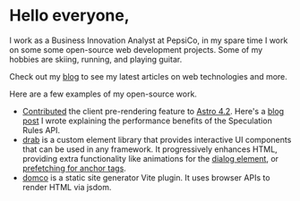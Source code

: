 # Hello everyone,

I work as a Business Innovation Analyst at PepsiCo, in my spare time I work on some some open-source web development projects. Some of my hobbies are skiing, running, and playing guitar.

Check out my [blog](https://blog.robino.dev) to see my latest articles on web technologies and more.

Here are a few examples of my open-source work.

-   [Contributed](https://github.com/withastro/astro/pull/9644) the client pre-rendering feature to [Astro 4.2](https://astro.build/blog/astro-420/). Here's a [blog post](https://blog.robino.dev/posts/speculation-rules-api) I wrote explaining the performance benefits of the Speculation Rules API.
-   [drab](https://drab.robino.dev) is a custom element library that provides interactive UI components that can be used in any framework. It progressively enhances HTML, providing extra functionality like animations for the [dialog element](https://drab.robino.dev/docs/dialog), or [prefetching for anchor tags](https://drab.robino.dev/docs/prefetch).
-   [domco](https://domco.robino.dev) is a static site generator Vite plugin. It uses browser APIs to render HTML via jsdom.
